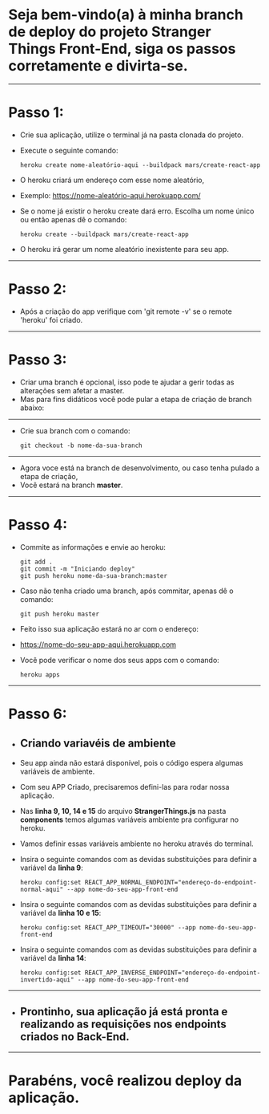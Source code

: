 # Seja bem-vindo(a) à minha branch de deploy do projeto Stranger Things Front-End, siga os passos corretamente e divirta-se.
---
# Passo 1:

* Crie sua aplicação, utilize o terminal já na pasta clonada do projeto.
* Execute o seguinte comando:

      heroku create nome-aleatório-aqui --buildpack mars/create-react-app

* O heroku criará um endereço com esse nome aleatório,
* Exemplo: https://nome-aleatório-aqui.herokuapp.com/
* Se o nome já existir o heroku create dará erro. Escolha um nome único ou então apenas dê o comando:

      heroku create --buildpack mars/create-react-app

* O heroku irá gerar um nome aleatório inexistente para seu app.
---
# Passo 2:

* Após a criação do app verifique com 'git remote -v' se o remote 'heroku' foi criado.
---
# Passo 3:

* Criar uma branch é opcional, isso pode te ajudar a gerir todas as alterações sem afetar a master.
* Mas para fins didáticos você pode pular a etapa de criação de branch abaixo:
---
* Crie sua branch com o comando:

      git checkout -b nome-da-sua-branch

---

* Agora voce está na branch de desenvolvimento, ou caso tenha pulado a etapa de criação,
* Você estará na branch <strong>master</strong>.
---
# Passo 4:

* Commite as informações e envie ao heroku:

      git add .
      git commit -m "Iniciando deploy"
      git push heroku nome-da-sua-branch:master

* Caso não tenha criado uma branch, após commitar, apenas dê o comando:
      
      git push heroku master

* Feito isso sua aplicação estará no ar com o endereço:

* https://nome-do-seu-app-aqui.herokuapp.com

* Você pode verificar o nome dos seus apps com o comando:

      heroku apps
---
# Passo 6:

* ## Criando variavéis de ambiente

* Seu app ainda não estará disponível, pois o código espera algumas variáveis de ambiente.
* Com seu APP Criado, precisaremos defini-las para rodar nossa aplicação.
* Nas <strong>linha 9, 10, 14 e 15</strong> do arquivo <strong>StrangerThings.js</strong> na pasta <strong>components</strong> temos algumas variáveis ambiente pra  configurar no heroku.
* Vamos definir essas variáveis ambiente no heroku através do terminal.
* Insira o seguinte comandos com as devidas substituições para definir a variável da <strong>linha 9</strong>:

      heroku config:set REACT_APP_NORMAL_ENDPOINT="endereço-do-endpoint-normal-aqui" --app nome-do-seu-app-front-end

* Insira o seguinte comandos com as devidas substituições para definir a variável da <strong>linha 10 e 15</strong>:

      heroku config:set REACT_APP_TIMEOUT="30000" --app nome-do-seu-app-front-end

* Insira o seguinte comandos com as devidas substituições para definir a variável da <strong>linha 14</strong>:

      heroku config:set REACT_APP_INVERSE_ENDPOINT="endereço-do-endpoint-invertido-aqui" --app nome-do-seu-app-front-end

---
* ## Prontinho, sua aplicação já está pronta e realizando as requisições nos endpoints criados no Back-End.

---
# Parabéns, você realizou deploy da aplicação.
